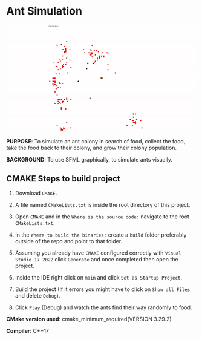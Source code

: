 # Ant Simulation

![Ant Simulation](https://github.com/Loksta8/AntSimulation/blob/master/AntSim.gif?raw=true)

**PURPOSE**:
To simulate an ant colony in search of food, collect the food, take the food back to their colony,
and grow their colony population.


**BACKGROUND**:
To use SFML graphically, to simulate ants visually.

## CMAKE Steps to build project

1. Download `CMAKE`.

2. A file named `CMakeLists.txt` is inside the root directory of this project.

3. Open `CMAKE` and in the `Where is the source code:` navigate to the root `CMakeLists.txt`.

4. In the `Where to build the binaries:` create a `build` folder preferably outside of the repo and point to that folder.

5. Assuming you already have `CMAKE` configured correctly with `Visual Studio 17 2022` click `Generate` and once completed then open the project.

6. Inside the IDE right click on `main` and click `Set as Startup Project`.

7. Build the project (If it errors you might have to click on `Show all Files` and delete `Debug`).

8. Click `Play` (Debug) and watch the ants find their way randomly to food.


**CMake version used**: 
cmake_minimum_required(VERSION 3.29.2)

**Compiler**: 
C++17